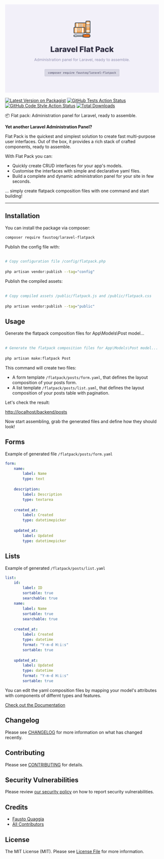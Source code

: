![Image of package](.github/package-cover.png)

[![Latest Version on Packagist](https://img.shields.io/packagist/v/faustoq/laravel-flatpack.svg?style=flat-square)](https://packagist.org/packages/faustoq/laravel-flatpack)
[![GitHub Tests Action Status](https://img.shields.io/github/workflow/status/faustoq/laravel-flatpack/run-tests?label=tests)](https://github.com/faustoq/laravel-flatpack/actions?query=workflow%3Arun-tests+branch%3Amain)
[![GitHub Code Style Action Status](https://img.shields.io/github/workflow/status/faustoq/laravel-flatpack/Check%20&%20fix%20styling?label=code%20style)](https://github.com/faustoq/laravel-flatpack/actions?query=workflow%3A"Check+%26+fix+styling"+branch%3Amain)
[![Total Downloads](https://img.shields.io/packagist/dt/faustoq/laravel-flatpack.svg?style=flat-square)](https://packagist.org/packages/faustoq/laravel-flatpack)

📦 Flat pack: Administration panel for Laravel, ready to assemble.

**Yet another Laravel Administration Panel?**

Flat Pack is the quickest and simplest solution to create fast multi-purpose user interfaces. Out of the box, it provides a rich stack of crafted components, ready to assemble.

With Flat Pack you can:

-   Quickly create CRUD interfaces for your app's models.
-   Customise the interfaces with simple and declarative yaml files.
-   Build a complete and dynamic administration panel for your site in few seconds.

... simply create flatpack composition files with one command and start building!

---

## Installation

You can install the package via composer:

```bash
composer require faustoq/laravel-flatpack
```

Publish the config file with:

```bash

# Copy configuration file /config/flatpack.php

php artisan vendor:publish --tag="config"

```

Publish the compiled assets:

```bash

# Copy compiled assets /public/flatpack.js and /public/flatpack.css

php artisan vendor:publish --tag="public"

```

## Usage

Generate the flatpack composition files for App\Models\Post model...

```bash

# Generate the flatpack composition files for App\Models\Post model...

php artisan make:flatpack Post

```

This command will create two files:

-   A form template `/flatpack/posts/form.yaml`, that defines the layout composition of your posts form.
-   A list template `/flatpack/posts/list.yaml`, that defines the layout composition of your posts table with pagination.

Let's check the result:

[http://localhost/backend/posts](http://localhost/backend/posts)

Now start assembling, grab the generated files and define how they should look!

## Forms

Example of generated file `/flatpack/posts/form.yaml`

```yaml
form:
    name:
        label: Name
        type: text

    description:
        label: Description
        type: textarea

    created_at:
        label: Created
        type: datetimepicker

    updated_at:
        label: Updated
        type: datetimepicker
```

## Lists

Example of generated `/flatpack/posts/list.yaml`

```yaml
list:
    id:
        label: ID
        sortable: true
        searchable: true
    name:
        label: Name
        sortable: true
        searchable: true

    created_at:
        label: Created
        type: datetime
        format: "Y-m-d H:i:s"
        sortable: true

    updated_at:
        label: Updated
        type: datetime
        format: "Y-m-d H:i:s"
        sortable: true
```

You can edit the yaml composition files by mapping your model's attributes with components of differnt types and features.

[Check out the Documentation](DOCUMENTATION.md)

## Changelog

Please see [CHANGELOG](CHANGELOG.md) for more information on what has changed recently.

## Contributing

Please see [CONTRIBUTING](.github/CONTRIBUTING.md) for details.

## Security Vulnerabilities

Please review [our security policy](../../security/policy) on how to report security vulnerabilities.

## Credits

-   [Fausto Quaggia](https://github.com/faustoq)
-   [All Contributors](../../contributors)

## License

The MIT License (MIT). Please see [License File](LICENSE.md) for more information.
